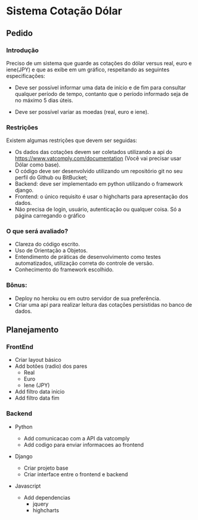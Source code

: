 # Sistema Cotação Dólar

## Pedido
### Introdução
Preciso de um sistema que guarde as cotações do dólar versus real, euro e iene(JPY) e que as exibe em um gráfico, respeitando as seguintes especificações:

- Deve ser possível informar uma data de início e de fim para consultar qualquer período de tempo, contanto que o período informado seja de no máximo 5 dias úteis.
    
- Deve ser possível variar as moedas (real, euro e iene).


### Restrições
Existem algumas restrições que devem ser seguidas:
* Os dados das cotações devem ser coletados utilizando a api do https://www.vatcomply.com/documentation (Você vai precisar usar Dólar como base).
* O código deve ser desenvolvido utilizando um repositório git no seu perfil do Github ou BitBucket;
* Backend: deve ser implementado em python utilizando o framework django.
* Frontend: o único requisito é usar o highcharts para apresentação dos dados.
* Não precisa de login, usuário, autenticação ou qualquer coisa. Só a página carregando o gráfico

### O que será avaliado?
* Clareza do código escrito.
* Uso de Orientação a Objetos.
* Entendimento de práticas de desenvolvimento como testes automatizados, utilização correta do controle de versão.
* Conhecimento do framework escolhido.


### Bônus:
* Deploy no heroku ou em outro servidor de sua preferência.
* Criar uma api para realizar leitura das cotações persistidas no banco de dados.


## Planejamento

### FrontEnd
* Criar layout básico
* Add botões (radio) dos pares
    * Real
    * Euro
    * Iene (JPY)
* Add filtro data inicio
* Add filtro data fim

### Backend
* Python
    * Add comunicacao com a API da vatcomply
    * Add codigo para enviar informacoes ao frontend

* Django
    * Criar projeto base
    * Criar interface entre o frontend e backend

* Javascript
    * Add dependencias
        * jquery
        * highcharts